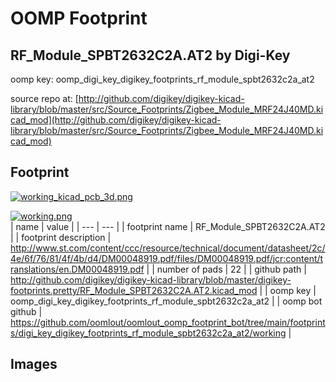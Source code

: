 # OOMP Footprint  
## RF_Module_SPBT2632C2A.AT2  by Digi-Key  
  
oomp key: oomp_digi_key_digikey_footprints_rf_module_spbt2632c2a_at2  
  
source repo at: [http://github.com/digikey/digikey-kicad-library/blob/master/src/Source_Footprints/Zigbee_Module_MRF24J40MD.kicad_mod](http://github.com/digikey/digikey-kicad-library/blob/master/src/Source_Footprints/Zigbee_Module_MRF24J40MD.kicad_mod)  
## Footprint  
  
[![working_kicad_pcb_3d.png](working_kicad_pcb_3d_600.png)](working_kicad_pcb_3d.png)  
  
[![working.png](working_600.png)](working.png)  
| name | value | 
| --- | --- | 
| footprint name | RF_Module_SPBT2632C2A.AT2 | 
| footprint description | http://www.st.com/content/ccc/resource/technical/document/datasheet/2c/4e/6f/76/81/4f/4b/d4/DM00048919.pdf/files/DM00048919.pdf/jcr:content/translations/en.DM00048919.pdf | 
| number of pads | 22 | 
| github path | http://github.com/digikey/digikey-kicad-library/blob/master/digikey-footprints.pretty/RF_Module_SPBT2632C2A.AT2.kicad_mod | 
| oomp key | oomp_digi_key_digikey_footprints_rf_module_spbt2632c2a_at2 | 
| oomp bot github | https://github.com/oomlout/oomlout_oomp_footprint_bot/tree/main/footprints/digi_key_digikey_footprints_rf_module_spbt2632c2a_at2/working | 
## Images  
